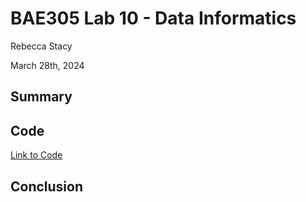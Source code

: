 # BAE305 Lab 10 - Data Informatics

Rebecca Stacy

March 28th, 2024

## Summary

## Code

[Link to Code](https://github.com/Rebeccastacy/BAE305-lab11/blob/main/Lab2.ipynb)

## Conclusion
